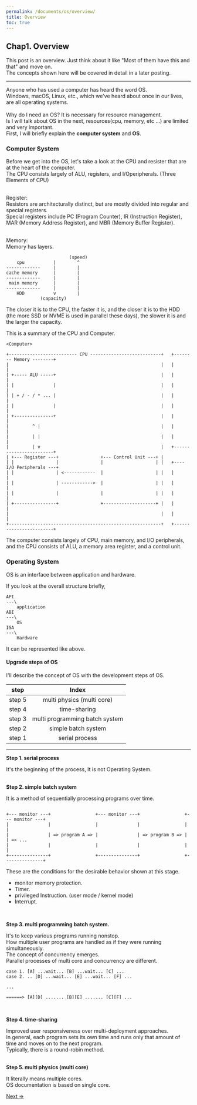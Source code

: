 ```yaml
---
permalink: /documents/os/overview/
title: Overview
toc: true
---
```


## Chap1. Overview

This post is an overview. Just think about it like "Most of them have this and that" and move on.<br>
The concepts shown here will be covered in detail in a later posting.<br>

---

Anyone who has used a computer has heard the word OS.<br>
Windows, macOS, Linux, etc., which we've heard about once in our lives, are all operating systems.<br>
<br>
Why do I need an OS? It is necessary for resource management.<br>
ls I will talk about OS in the next, resources(cpu, memory, etc ...) are limited and very important.<br>
First, I will briefly explain the **computer system** and **OS**.<br>

### Computer System

Before we get into the OS, let's take a look at the CPU and resister that are at the heart of the computer.<br>
The CPU consists largely of ALU, registers, and I/Operipherals. (Three Elements of CPU)<br>
<br>

Register:<br>
Resistors are architecturally distinct, but are mostly divided into regular and special registers.<br>
Special registers include PC (Program Counter), IR (Instruction Register), MAR (Memory Address Register), and MBR (Memory Buffer Register).<br>
<br>

Memory:<br>
Memory has layers.
```
                        (speed)
    cpu           |        ^
-------------     |        |
cache memory      |        |
-------------     |        |
 main memory      |        |
-------------     |        |
    HDD           v        |
             (capacity)
```
The closer it is to the CPU, the faster it is, and the closer it is to the HDD (the more SSD or NVME is used in parallel these days), the slower it is and the larger the capacity.<br>

This is a summary of the CPU and Computer.
```
<Computer>

+-------------------------- CPU ---------------------------+   +-------- Memory --------+
|                                                          |   |                        |
| +----- ALU -----+                                        |   |                        |
| |               |                                        |   |                        |
| | + / - / * ... |                                        |   |                        |
| |               |                                        |   |                        |
| +---------------+                                        |   |                        |
|         ^ |                                              |   |                        |
|         | |                                              |   |                        |
|         | v                                              |   +------------------------+
| +--- Register ---+                +--- Control Unit ---+ |
| |                |                |                    | |   +---- I/O Peripherals ---+
| |                | <------------  |                    | |   |                        |
| |                | ------------>  |                    | |   |                        |
| |                |                |                    | |   |                        |
| +----------------+                +--------------------+ |   |                        |
|                                                          |   |                        |
+----------------------------------------------------------+   +------------------------+
```
The computer consists largely of CPU, main memory, and I/O peripherals,<br>
and the CPU consists of ALU, a memory area register, and a control unit.<br>

### Operating System

OS is an interface between application and hardware.<br>

If you look at the overall structure briefly,

```
API
---\
    application
ABI
---\
    OS
ISA
---\
    Hardware
```
It can be represented like above.

#### Upgrade steps of OS

I'll describe the concept of OS with the development steps of OS.<br>

| step | Index |
|:---:|:---:|
| step 5| multi physics (multi core)|
| step 4| time-sharing|
| step 3| multi programming batch system|
| step 2| simple batch system|
| step 1| serial process|

---

**Step 1. serial process**

It's the beginning of the process, It is not Operating System.<br>
<br>

**Step 2. simple batch system**

It is a method of sequentially processing programs over time.<br>
```

+--- monitor ---+                 +--- monitor ---+                 +--- monitor ---+
|               |                 |               |                 |               |
|               | => program A => |               | => program B => |               | => ...
|               |                 |               |                 |               |
+---------------+                 +---------------+                 +---------------+

```

These are the conditions for the desirable behavior shown at this stage.<br>
- monitor memory protection.
- Timer.
- privileged Instruction. (user mode / kernel mode)
- Interrupt.
<br>

**Step 3. multi programming batch system.**

It's to keep various programs running nonstop.<br>
How multiple user programs are handled as if they were running simultaneously.<br>
The concept of <span style="{{ site.important }}">concurrency</span> emerges.<br>
<span style="{{ site.important }}">Parallel processes of multi core and concurrency are different.</span><br>

```
case 1. [A] ...wait... [B] ...wait... [C] ...
case 2. .. [D] ...wait... [E] ...wait... [F] ...

...

======> [A][D] ....... [B][E] ....... [C][F] ...

```
<br>

**Step 4. time-sharing**

Improved user responsiveness over multi-deployment approaches.<br>
In general, each program sets its own time and runs only that amount of time and moves on to the next program.<br>
Typically, there is a round-robin method.<br>
<br>

**Step 5. multi physics (multi core)**

It literally means multiple cores.<br>
OS documentation is based on <span sytle="{{ site.important }}">single core.</span><br>

<a href="{{ site.baseurl }}/documents/os-process/">Next =></a><br>
